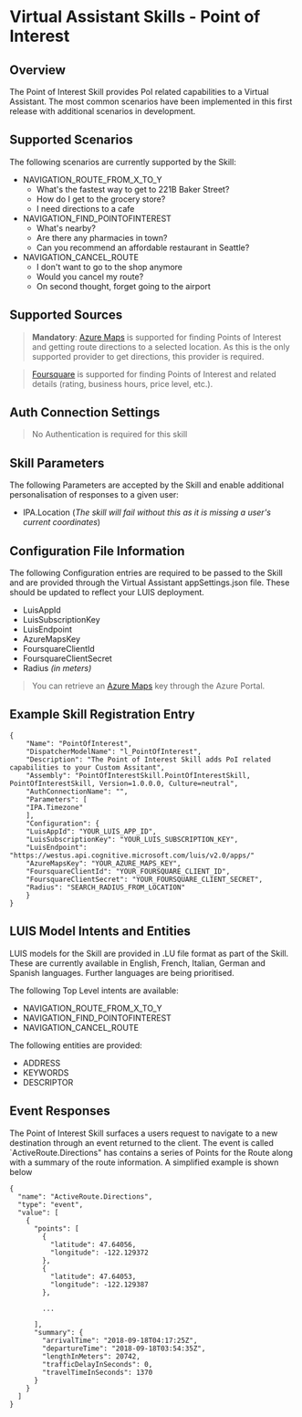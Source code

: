 # Virtual Assistant Skills - Point of Interest

## Overview
The Point of Interest Skill provides PoI related capabilities to a Virtual Assistant. The most common scenarios have been implemented in this first release with additional scenarios in development.

## Supported Scenarios
The following scenarios are currently supported by the Skill:

- NAVIGATION_ROUTE_FROM_X_TO_Y
    - What's the fastest way to get to 221B Baker Street?
    - How do I get to the grocery store?
    - I need directions to a cafe
- NAVIGATION_FIND_POINTOFINTEREST
    - What's nearby?
    - Are there any pharmacies in town?
    - Can you recommend an affordable restaurant in Seattle?
- NAVIGATION_CANCEL_ROUTE
    - I don't want to go to the shop anymore
    - Would you cancel my route?
    - On second thought, forget going to the airport

## Supported Sources

> **Mandatory**: [Azure Maps](https://azure.microsoft.com/en-us/services/azure-maps/) is supported for finding Points of Interest and getting route directions to a selected location. 
> As this is the only supported provider to get directions, this provider is required.

> [Foursquare](https://developer.foursquare.com/docs/api) is supported for finding Points of Interest and related details (rating, business hours, price level, etc.).

## Auth Connection Settings

> No Authentication is required for this skill

## Skill Parameters
The following Parameters are accepted by the Skill and enable additional personalisation of responses to a given user:
- IPA.Location (*The skill will fail without this as it is missing a user's current coordinates*)

## Configuration File Information
The following Configuration entries are required to be passed to the Skill and are provided through the Virtual Assistant appSettings.json file. These should be updated to reflect your LUIS deployment.

- LuisAppId
- LuisSubscriptionKey
- LuisEndpoint
- AzureMapsKey
- FoursquareClientId
- FoursquareClientSecret
- Radius *(in meters)*

> You can retrieve an [Azure Maps](https://azure.microsoft.com/en-gb/services/azure-maps/) key through the Azure Portal.

## Example Skill Registration Entry
```
{
    "Name": "PointOfInterest",
    "DispatcherModelName": "l_PointOfInterest",
    "Description": "The Point of Interest Skill adds PoI related capabilities to your Custom Assitant",
    "Assembly": "PointOfInterestSkill.PointOfInterestSkill, PointOfInterestSkill, Version=1.0.0.0, Culture=neutral",
    "AuthConnectionName": "",
    "Parameters": [
    "IPA.Timezone"
    ],
    "Configuration": {
    "LuisAppId": "YOUR_LUIS_APP_ID",
    "LuisSubscriptionKey": "YOUR_LUIS_SUBSCRIPTION_KEY",
    "LuisEndpoint": "https://westus.api.cognitive.microsoft.com/luis/v2.0/apps/"
    "AzureMapsKey": "YOUR_AZURE_MAPS_KEY",
    "FoursquareClientId": "YOUR_FOURSQUARE_CLIENT_ID",
    "FoursquareClientSecret": "YOUR_FOURSQUARE_CLIENT_SECRET",
    "Radius": "SEARCH_RADIUS_FROM_LOCATION"
    }
}
```

## LUIS Model Intents and Entities
LUIS models for the Skill are provided in .LU file format as part of the Skill. These are currently available in English, French, Italian, German and Spanish languages. Further languages are being prioritised.

The following Top Level intents are available:


- NAVIGATION_ROUTE_FROM_X_TO_Y
- NAVIGATION_FIND_POINTOFINTEREST
- NAVIGATION_CANCEL_ROUTE

The following entities are provided:

- ADDRESS
- KEYWORDS
- DESCRIPTOR

## Event Responses

The Point of Interest Skill surfaces a users request to navigate to a new destination through an event returned to the client. The event is called `ActiveRoute.Directions" has contains a series of Points for the Route along with a summary of the route information. A simplified example is shown below

```
{
  "name": "ActiveRoute.Directions",
  "type": "event",
  "value": [
    {
      "points": [
        {
          "latitude": 47.64056,
          "longitude": -122.129372
        },
        {
          "latitude": 47.64053,
          "longitude": -122.129387
        },
    
        ...

      ],
      "summary": {
        "arrivalTime": "2018-09-18T04:17:25Z",
        "departureTime": "2018-09-18T03:54:35Z",
        "lengthInMeters": 20742,
        "trafficDelayInSeconds": 0,
        "travelTimeInSeconds": 1370
      }
    }
  ]
}
```
